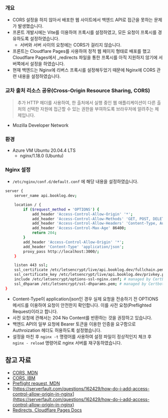 ### 개요

- CORS 설정을 하지 않아서 배포한 웹 사이트에서 백엔드 API로 접근을 못하는 문제가 발생했습니다.
- 프론트 개발시에는 Vite를 이용하여 프록시를 설정하였고, 모든 요청이 프록시를 경유하도록 설정하였습니다.
    - 서버와 서버 사이의 요청에는 CORS가 걸리지 않습니다.
- 프론트는 Cloudflare Pages를 사용하여 정적 웹 페이지 형태로 배포를 했고 Cloudflare Pages에서 _redirects 파일을 통한 프록시를 아직 지원하지 않기에 서버쪽에서 설정을 하였습니다.
- 현재 백엔드는 Nginx에 리버스 프록시를 설정해두었기 때문에 Nginx에 CORS 관련 내용을 설정하였습니다.

### 교차 출처 리소스 공유(Cross-Origin Resource Sharing, CORS)

> 추가 HTTP 헤더를 사용하여, 한 출처에서 실행 중인 웹 애플리케이션이 다른 출처의 선택한 자원에 접근할 수 있는 권한을 부여하도록 브라우저에 알려주는 체제입니다.
- Mozilla Developer Network
> 

### 환경

- Azure VM Ubuntu 20.04.4 LTS
    - nginx/1.18.0 (Ubuntu)

### Nginx 설정

- `/etc/nginx/conf.d/default.conf` 에 해당 내용을 설정하였습니다.

```bash
server {
    server_name api.booklog.dev;

    location / {
        if ($request_method = 'OPTIONS') {
            add_header 'Access-Control-Allow-Origin' '*';
            add_header 'Access-Control-Allow-Methods' 'GET, POST, DELETE, PATCH, OPTIONS';
            add_header 'Access-Control-Allow-Headers' 'Content-Type, Authorization';
            add_header 'Access-Control-Max-Age' 86400;
            return 204;
        }
        add_header 'Access-Control-Allow-Origin' '*';
        add_header 'Content-Type' 'application/json';
        proxy_pass http://localhost:3000/;
    }

    listen 443 ssl;
    ssl_certificate /etc/letsencrypt/live/api.booklog.dev/fullchain.pem; # managed by Certbot
    ssl_certificate_key /etc/letsencrypt/live/api.booklog.dev/privkey.pem; # managed by Certbot
    include /etc/letsencrypt/options-ssl-nginx.conf; # managed by Certbot
    ssl_dhparam /etc/letsencrypt/ssl-dhparams.pem; # managed by Certbot
}
```

- Content-Type이 application/json인 경우 실제 요청을 전송하기 전 OPTIONS 메서드를 이용하여 요청이 안전한지 확인합니다. 이를 사전 요청(Preflighted Request)이라고 합니다.
- 사전 요청에 관해서는 204 No Content를 반환하는 것을 권장하고 있습니다.
- 백엔드 API의 일부 요청에 Bearer 토큰을 이용한 인증을 요구함으로 Authroization 헤더도 허용하도록 설정했습니다.
- 설정을 마친 후 `nginx -t` 명령어를 사용하여 설정 파일이 정상적인지 체크 후 `nginx - reload` 명령어로 nginx 서버를 재구동하였습니다.

## 참고 자료

- [CORS, MDN](https://developer.mozilla.org/ko/docs/Web/HTTP/CORS)
- [CORS, IBM](https://www.ibm.com/docs/ko/integration-bus/10.0?topic=overview-cross-origin-resource-sharing)
- [Preflight request, MDN](https://developer.mozilla.org/ko/docs/Glossary/Preflight_request)
- [https://serverfault.com/questions/162429/how-do-i-add-access-control-allow-origin-in-nginx](https://serverfault.com/questions/162429/how-do-i-add-access-control-allow-origin-in-nginx)
- [Redirects, Cloudflare Pages Docs](https://developers.cloudflare.com/pages/platform/redirects/)